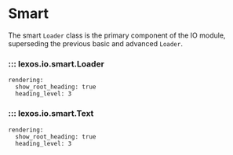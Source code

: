 # Smart

The smart `Loader` class is the primary component of the IO module, superseding the previous basic and advanced `Loader`.

### ::: lexos.io.smart.Loader
    rendering:
      show_root_heading: true
      heading_level: 3

### ::: lexos.io.smart.Text
    rendering:
      show_root_heading: true
      heading_level: 3
